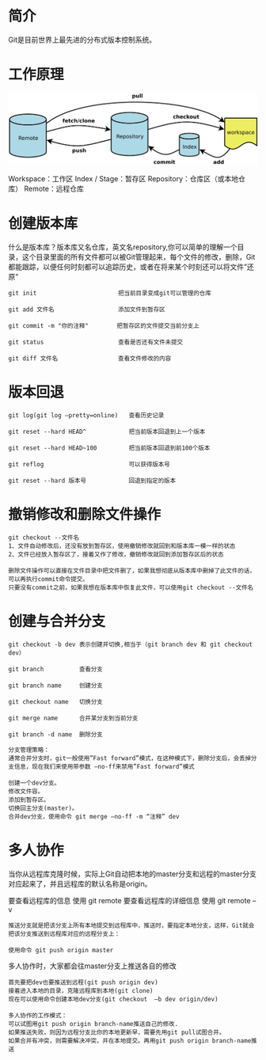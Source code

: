 # 简介

Git是目前世界上最先进的分布式版本控制系统。

# 工作原理

![git工作原理](git工作原理.png)

Workspace：工作区
Index / Stage：暂存区
Repository：仓库区（或本地仓库）
Remote：远程仓库

# 创建版本库

什么是版本库？版本库又名仓库，英文名repository,你可以简单的理解一个目录，这个目录里面的所有文件都可以被Git管理起来，每个文件的修改，删除，Git都能跟踪，以便任何时刻都可以追踪历史，或者在将来某个时刻还可以将文件”还原”

```
git init                       把当前目录变成git可以管理的仓库

git add 文件名                  添加文件到暂存区

git commit -m "你的注释"        把暂存区的文件提交当前分支上

git status                     查看是否还有文件未提交

git diff 文件名                 查看文件修改的内容
```

# 版本回退

```
git log(git log –pretty=online)   查看历史记录

git reset --hard HEAD^            把当前版本回退到上一个版本

git reset --hard HEAD~100         把当前版本回退到前100个版本

git reflog                        可以获得版本号

git reset --hard 版本号            回退到指定的版本
```

# 撤销修改和删除文件操作

```
git checkout --文件名
1、文件自动修改后，还没有放到暂存区，使用撤销修改就回到和版本库一模一样的状态
2、文件已经放入暂存区了，接着又作了修改，撤销修改就回到添加暂存区后的状态

删除文件操作可以直接在文件目录中把文件删了，如果我想彻底从版本库中删掉了此文件的话，可以再执行commit命令提交。
只要没有commit之前，如果我想在版本库中恢复此文件，可以使用git checkout --文件名
```

# 创建与合并分支

```
git checkout -b dev 表示创建并切换,相当于（git branch dev 和 git checkout dev）

git branch          查看分支

git branch name     创建分支

git checkout name   切换分支

git merge name      合并某分支到当前分支

git branch -d name  删除分支
```

```
分支管理策略：
通常合并分支时，git一般使用”Fast forward”模式，在这种模式下，删除分支后，会丢掉分支信息，现在我们来使用带参数 –no-ff来禁用”Fast forward”模式

创建一个dev分支。
修改文件容。
添加到暂存区。
切换回主分支(master)。
合并dev分支，使用命令 git merge –no-ff -m “注释” dev
```

# 多人协作

当你从远程库克隆时候，实际上Git自动把本地的master分支和远程的master分支对应起来了，并且远程库的默认名称是origin。

要查看远程库的信息 使用 git remote
要查看远程库的详细信息 使用 git remote –v

```
推送分支就是把该分支上所有本地提交到远程库中，推送时，要指定本地分支，这样，Git就会把该分支推送到远程库对应的远程分支上：

使用命令 git push origin master
```

多人协作时，大家都会往master分支上推送各自的修改

```
首先要把dev也要推送到远程(git push origin dev)
接着进入本地的目录，克隆远程库到本地(git clone)
现在可以使用命令创建本地dev分支(git checkout  –b dev origin/dev)

多人协作的工作模式：
可以试图用git push origin branch-name推送自己的修改.
如果推送失败，则因为远程分支比你的本地更新早，需要先用git pull试图合并。
如果合并有冲突，则需要解决冲突，并在本地提交。再用git push origin branch-name推送
```


